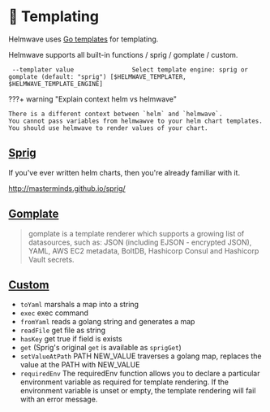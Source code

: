 # 📄 Templating

Helmwave uses [Go templates](https://godoc.org/text/template) for templating.

Helmwave supports all built-in functions / sprig / gomplate / custom.

` --templater value                Select template engine: sprig or gomplate (default: "sprig") [$HELMWAVE_TEMPLATER, $HELMWAVE_TEMPLATE_ENGINE]`

???+ warning "Explain context helm vs helmwave"

    There is a different context between `helm` and `helmwave`.
    You cannot pass variables from helmwawve to your helm chart templates.
    You should use helmwave to render values of your chart.

## [Sprig](https://godoc.org/github.com/Masterminds/sprig)

If you've ever written helm charts, then you're already familiar with it.

http://masterminds.github.io/sprig/

## [Gomplate](https://docs.gomplate.ca/)

> gomplate is a template renderer which supports a growing list of datasources, such as: JSON (including EJSON - encrypted JSON), YAML, AWS EC2 metadata, BoltDB, Hashicorp Consul and Hashicorp Vault secrets.

## [Custom](https://github.com/helmwave/helmwave/blob/release-0.25.0/pkg/template/func.go)

- `toYaml` marshals a map into a string
- `exec` exec command
- `fromYaml` reads a golang string and generates a map
- `readFile` get file as string
- `hasKey` get true if field is exists
- `get` (Sprig's original `get` is available as `sprigGet`)
- `setValueAtPath` PATH NEW_VALUE traverses a golang map, replaces the value at the PATH with NEW_VALUE
- `requiredEnv` The requiredEnv function allows you to declare a particular environment variable as required for
  template rendering. If the environment variable is unset or empty, the template rendering will fail with an error
  message.
